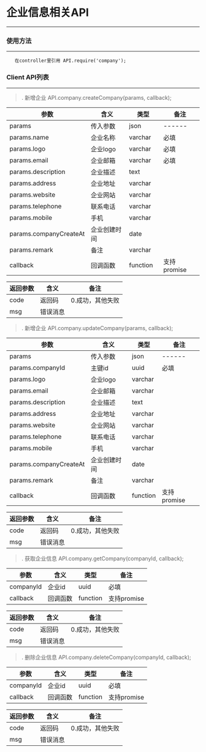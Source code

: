 # 企业信息相关API
---

### 使用方法
---

```
   在controller里引用 API.require('company');
```

### Client API列表
---

>. 新增企业 API.company.createCompany(params, callback);

| 参数                                    | 含义               |类型                  | 备注
|------                                 |------               |-----                |------
| params                                | 传入参数             |json              |------
| params.name                    |企业名称              |varchar　         |必填
| params.logo              | 企业logo           |varchar               |必填
| params.email              | 企业邮箱           |varchar               |必填
| params.description              | 企业描述           |text               |
| params.address              | 企业地址           |varchar               |
| params.website              | 企业网站           |varchar               |
| params.telephone              | 联系电话           |varchar               |
| params.mobile              | 手机           |varchar               |
| params.companyCreateAt              | 企业创建时间           |date               |
| params.remark              | 备注           |varchar               |
| callback                              | 回调函数             |function              |支持promise

| 返回参数 | 含义 | 备注 |
|---------|------|-----|
| code    | 返回码 | 0.成功，其他失败 |
| msg     | 错误消息 |


>. 新增企业 API.company.updateCompany(params, callback);

| 参数                                    | 含义               |类型                  | 备注
|------                                 |------               |-----                |------
| params                                | 传入参数             |json              |------
| params.companyId                    |主键id              |uuid　         |必填
| params.logo              | 企业logo           |varchar               |
| params.email              | 企业邮箱           |varchar               |
| params.description              | 企业描述           |text               |
| params.address              | 企业地址           |varchar               |
| params.website              | 企业网站           |varchar               |
| params.telephone              | 联系电话           |varchar               |
| params.mobile              | 手机           |varchar               |
| params.companyCreateAt              | 企业创建时间           |date               |
| params.remark              | 备注           |varchar               |
| callback                              | 回调函数             |function              |支持promise

| 返回参数 | 含义 | 备注 |
|---------|------|-----|
| code    | 返回码 | 0.成功，其他失败 |
| msg     | 错误消息 |


>. 获取企业信息 API.company.getCompany(companyId, callback);

| 参数                                    | 含义               |类型                  | 备注
|------                                 |------               |-----                |------
| companyId                                | 企业id             |uuid              |必填
| callback                              | 回调函数             |function              |支持promise

| 返回参数 | 含义 | 备注 |
|---------|------|-----|
| code    | 返回码 | 0.成功，其他失败 |
| msg     | 错误消息 |


>. 删除企业信息 API.company.deleteCompany(companyId, callback);

| 参数                                    | 含义               |类型                  | 备注
|------                                 |------               |-----                |------
| companyId                                | 企业id             |uuid              |必填
| callback                              | 回调函数             |function              |支持promise

| 返回参数 | 含义 | 备注 |
|---------|------|-----|
| code    | 返回码 | 0.成功，其他失败 |
| msg     | 错误消息 |